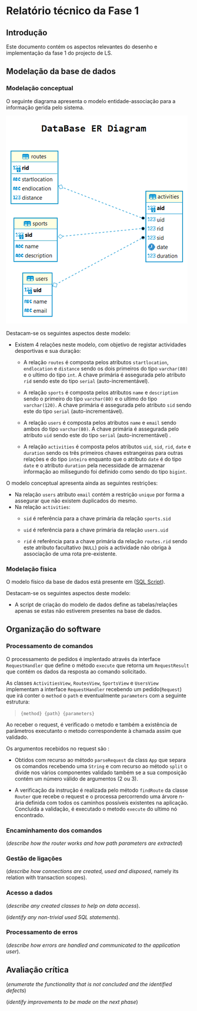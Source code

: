 # Relatório técnico da Fase 1

## Introdução

Este documento contém os aspectos relevantes do desenho e implementação da fase 1 do projecto de LS.

## Modelação da base de dados

### Modelação conceptual ###

O seguinte diagrama apresenta o modelo entidade-associação para a informação gerida pelo sistema. 

![Diagrama Entidade-associação](ERDiagram.png)

Destacam-se os seguintes aspectos deste modelo:

* Existem 4 relações neste modelo, com objetivo de registar actividades desportivas e sua duração:
    * A relação `routes` é composta pelos atributos `startlocation`, `endlocation` e `distance` sendo os dois primeiros do tipo `varchar(80)` e o ultimo do tipo `int`. A chave primária é assegurada pelo atributo `rid` sendo este do tipo `serial` (auto-incrementável). 
    
    * A relação `sports` é composta pelos atributos `name` e `description` sendo o primeiro do tipo `varchar(80)` e o ultimo do tipo `varchar(120)`. A chave primária é assegurada pelo atributo `sid` sendo este do tipo `serial` (auto-incrementável).
    
    * A relação `users` é composta pelos atributos `name` e `email` sendo ambos do tipo `varchar(80)`. A chave primária é assegurada pelo atributo `uid` sendo este do tipo `serial` (auto-incrementável) .
    
    * A relação `activities` é composta pelos atributos `uid`, `sid`, `rid`, `date` e `duration` sendo os três primeiros chaves estrangeiras para outras relações e do tipo `inteiro` enquanto que o atributo `date` é do tipo `date` e o atributo `duration` pela necessidade de armazenar informação ao milisegundo foi definido como sendo do tipo `bigint`.


O modelo conceptual apresenta ainda as seguintes restrições:

* Na relação `users` atributo `email` contém a restrição `unique` por forma a assegurar que não existem duplicados do mesmo.
* Na relação  `activities`:
    * `sid` é referência para a chave primária da relação `sports.sid`
    
    * `uid` é referência para a chave primária da relação `users.uid`
    
    * `rid` é referência para a chave primária da relação `routes.rid` sendo este atributo facultativo (`NULL`) pois a actividade não obriga à associação de uma rota pre-existente.
    
### Modelação física ###

O modelo físico da base de dados está presente em ([SQL Script](../src/scripts/sql/createSchema.sql)).

Destacam-se os seguintes aspectos deste modelo:

* A script de criação do modelo de dados define as tabelas/relações apenas se estas não estiverem presentes na base de dados.

## Organização do software

### Processamento de comandos

O processamento de pedidos é implentado através da interface `RequestHandler` que define o método `execute` que retorna um `RequestResult` que contém os dados da resposta ao comando solicitado.

As classes `ActivitiesView`, `RoutesView`, `SportsView` e `UsersView` implementam a interface `RequestHandler` recebendo um pedido(`Request`) que irá conter o `method` o `path` e eventualmente `parameters` com a seguinte estrutura:
> ``` {method} {path} {parameters} ```

Ao receber o request, é verificado o metodo e também a existência de parâmetros executanto o metodo correspondente à chamada assim que validado.

Os argumentos recebidos no request são :

* Obtidos com recurso ao método `parseRequest` da class `App` que separa os comandos recebendo uma `String` e com recurso ao método `split` o divide nos vários componentes validado também se a sua composição contém um número válido de argumentos (2 ou 3).

* A verificação da instrução é realizada pelo método `findRoute` da classe `Router` que recebe o request e o processa percorrendo uma árvore n-ária definida com todos os caminhos possíveis existentes na aplicação. Concluida a validação, é executado o metodo `execute` do ultimo nó encontrado.


### Encaminhamento dos comandos

(_describe how the router works and how path parameters are extracted_)

### Gestão de ligações

(_describe how connections are created, used and disposed_, namely its relation with transaction scopes).

### Acesso a dados

(_describe any created classes to help on data access_).

(_identify any non-trivial used SQL statements_).

### Processamento de erros

(_describe how errors are handled and communicated to the application user_).

## Avaliação crítica

(_enumerate the functionality that is not concluded and the identified defects_)

(_identify improvements to be made on the next phase_)
